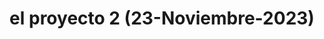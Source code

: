 ---
title: "el proyecto 2 (23-Noviembre-2023)"
link: "/proyecto2/"
description: "Este es el proyecto 2."
---